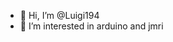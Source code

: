 - 👋 Hi, I’m @Luigi194
- 👀 I’m interested in arduino and jmri


<!---
Luigi194/Luigi194 is a ✨ special ✨ repository because its `README.md` (this file) appears on your GitHub profile.
You can click the Preview link to take a look at your changes.
--->
